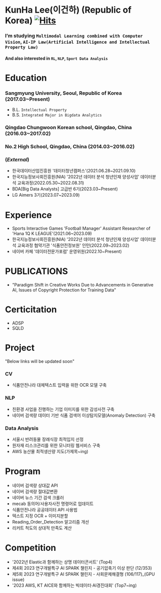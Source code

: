 # KunHa Lee(이건하) (Republic of Korea) [![Hits](https://hits.seeyoufarm.com/api/count/incr/badge.svg?url=https%3A%2F%2Fgithub.com%2FLeeKunHa%2FLeeKunHa&count_bg=%2349AA00&title_bg=%23000000&icon=verizon.svg&icon_color=%23FFFFFF&title=hits&edge_flat=false)](https://hits.seeyoufarm.com)

### I’m studying `Multimodal Learning combined with Computer Vision`, `AI-IP Law(Artificial Intelligence and Intellectual Property Law)`
#### And also interested in `RL`, `NLP`, `Sport Data Analysis`

# Education
### Sangmyung University, Seoul, Republic of Korea (2017.03~Present)
- B.L. `Intellectual Property`
- B.S. `Integrated Major in Bigdata Analytics`
### Qingdao Chungwoon Korean school, Qingdao, China (2016.03~2017.02)
### No.2 High School, Qingdao, China (2014.03~2016.02)

### (_External_)
- 한국데이터산업진흥원 '데이터청년캠퍼스'(2021.06.28~2021.09.10)
- 한국지능정보사회진흥원(NIA) '2022년 데이터 분석 청년인재 양성사업' 데이터분석 교육과정(2022.05.30~2022.08.31)
- BDA[Big Data Analysts] 고급반 6기(2023.03~Present)
- LG Aimers 3기(2023.07~2023.09)
# Experience
- Sports Interactive Games 'Football Manager' Assistant Researcher of 'Hana 1Q K LEAGUE'(2021.06~2023.09)
- 한국지능정보사회진흥원(NIA) '2022년 데이터 분석 청년인재 양성사업' 데이터분석 교육과정 협약기관 '식품안전정보원' 인턴(2022.09~2023.02)
- 네이버 카페 '데이터전문가포럼' 운영위원(2022.10~Present)

# PUBLICATIONS
- "Paradigm Shift in Creative Works Due to Advancements in Generative AI,  Issues of Copyright Protection for Training Data"

# Certicitation
- ADSP
- SQLD

# Project
"Below links will be updated soon"
### CV
- 식품안전나라 대체텍스트 입력을 위한 OCR 모델 구축
### NLP
- 친환경 사업을 진행하는 기업 이미지를 위한 감성사전 구축
- 네이버 검색량 데이터 기반 식품 검색어 이상탐지모델(Anomaly Detection) 구축

### Data Analysis
- 서울시 반려동물 장례식장 최적입지 선정
- 원자재 리스크관리를 위한 모니터링 웹서비스 구축
- AWS 농산물 최적생산량 지도(가제목~ing)

# Program
- 네이버 검색량 상대값 API
- 네이버 검색량 절대값변환
- 네이버 뉴스 기간 검색 크롤러
- mecab 동의어/사용자사전 명령어로 업데이트
- 식품안전나라 공공데이터 API 사용법
- 텍스트 지정 OCR + 이미지분할
- Reading_Order_Detection 알고리즘 개선
- 리커트 척도의 상대적 만족도 계산

# Competition
- '2022년 Elastic과 함께하는 상명 데이터콘서트' (Top4)
- 제4회 2023 연구개발특구 AI SPARK 챌린지 - 공기압축기 이상 판단 (12/353)
- 제5회 2023 연구개발특구 AI SPARK 챌린지 - 사회문제해결형 (106/117)_(GPU issue)
- '2023 AWS, KT AICE와 함께하는 빅데이터·AI경진대회' (Top7~ing)

